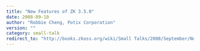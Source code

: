 ```yaml
---
title: "New Features of ZK 3.5.0"
date: 2008-09-10
author: "Robbie Cheng, Potix Corporation"
version: ""
category: small-talk
redirect_to: "http://books.zkoss.org/wiki/Small Talks/2008/September/New Features of ZK 3.5.0"
---
```

